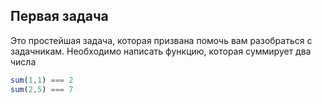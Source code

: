 ## Первая задача ##

Это простейшая задача, которая призвана помочь вам разобраться с задачникам.
Необходимо написать функцию, которая суммирует два числа

```js
sum(1,1) === 2
sum(2,5) === 7
```